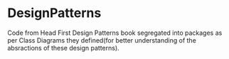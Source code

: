 # DesignPatterns

Code from Head First Design Patterns book segregated into packages as per Class Diagrams they defined(for better understanding of the absractions of these design patterns).
